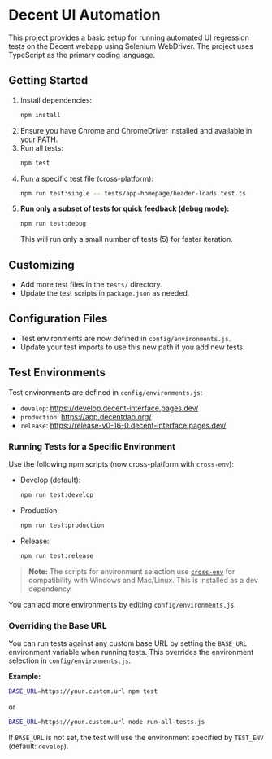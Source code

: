 # Decent UI Automation

This project provides a basic setup for running automated UI regression tests on the Decent webapp using Selenium WebDriver. The project uses TypeScript as the primary coding language.

## Getting Started

1. Install dependencies:
   ```sh
   npm install
   ```
2. Ensure you have Chrome and ChromeDriver installed and available in your PATH.
3. Run all tests:
   ```sh
   npm test
   ```
4. Run a specific test file (cross-platform):
   ```sh
   npm run test:single -- tests/app-homepage/header-loads.test.ts
   ```
5. **Run only a subset of tests for quick feedback (debug mode):**
   ```sh
   npm run test:debug
   ```
   This will run only a small number of tests (5) for faster iteration.

## Customizing
- Add more test files in the `tests/` directory.
- Update the test scripts in `package.json` as needed.

## Configuration Files

- Test environments are now defined in `config/environments.js`.
- Update your test imports to use this new path if you add new tests.

## Test Environments

Test environments are defined in `config/environments.js`:
- `develop`: https://develop.decent-interface.pages.dev/
- `production`: https://app.decentdao.org/
- `release`: https://release-v0-16-0.decent-interface.pages.dev/

### Running Tests for a Specific Environment

Use the following npm scripts (now cross-platform with `cross-env`):

- Develop (default):
  ```sh
  npm run test:develop
  ```
- Production:
  ```sh
  npm run test:production
  ```
- Release:
  ```sh
  npm run test:release
  ```

> **Note:** The scripts for environment selection use [`cross-env`](https://www.npmjs.com/package/cross-env) for compatibility with Windows and Mac/Linux. This is installed as a dev dependency.

You can add more environments by editing `config/environments.js`.

### Overriding the Base URL

You can run tests against any custom base URL by setting the `BASE_URL` environment variable when running tests. This overrides the environment selection in `config/environments.js`.

**Example:**

```sh
BASE_URL=https://your.custom.url npm test
```

or

```sh
BASE_URL=https://your.custom.url node run-all-tests.js
```

If `BASE_URL` is not set, the test will use the environment specified by `TEST_ENV` (default: `develop`).
